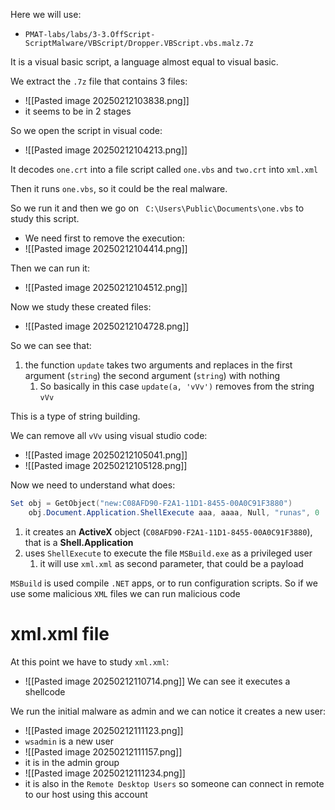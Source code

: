 Here we will use:
- `PMAT-labs/labs/3-3.OffScript-ScriptMalware/VBScript/Dropper.VBScript.vbs.malz.7z`

It is a visual basic script, a language almost equal to visual basic.

We extract the `.7z` file that contains 3 files:
- ![[Pasted image 20250212103838.png]]
- it seems to be in 2 stages

So we open the script in visual code:
- ![[Pasted image 20250212104213.png]]

It decodes `one.crt` into a file script called `one.vbs` and `two.crt` into `xml.xml`

Then it runs `one.vbs`, so it could be the real malware.


So we run it and then we go on ` C:\Users\Public\Documents\one.vbs` to study this script.
- We need first to remove the execution:
- ![[Pasted image 20250212104414.png]]

Then we can run it:
- ![[Pasted image 20250212104512.png]]

Now we study these created files:
- ![[Pasted image 20250212104728.png]]

So we can see that:
1. the function `update` takes two arguments and replaces in the first argument (`string`) the second argument (`string`) with nothing
	1. So basically in this case `update(a, 'vVv')` removes from the string `vVv`

This is a type of string building.

We can remove all `vVv` using visual studio code:
- ![[Pasted image 20250212105041.png]]
- ![[Pasted image 20250212105128.png]]

Now we need to understand what does:
```powershell
Set obj = GetObject("new:C08AFD90-F2A1-11D1-8455-00A0C91F3880")
	obj.Document.Application.ShellExecute aaa, aaaa, Null, "runas", 0
```
1.  it creates an **ActiveX** object (`C08AFD90-F2A1-11D1-8455-00A0C91F3880`), that is a **Shell.Application**
2. uses `ShellExecute` to execute the file `MSBuild.exe` as a privileged user 
	1. it will use `xml.xml` as second parameter, that could be a payload

`MSBuild` is used compile `.NET` apps, or to run configuration scripts. So if we use some malicious `XML` files we can run malicious code
# xml.xml file 
At this point we have to study `xml.xml`:
- ![[Pasted image 20250212110714.png]]
We can see it executes a shellcode

We run the initial malware as admin and we can notice it creates a new user:
- ![[Pasted image 20250212111123.png]]
- `wsadmin` is a new user
- ![[Pasted image 20250212111157.png]]
- it is in the admin group
- ![[Pasted image 20250212111234.png]]
- it is also in the `Remote Desktop Users` so someone can connect in remote to our host using this account

